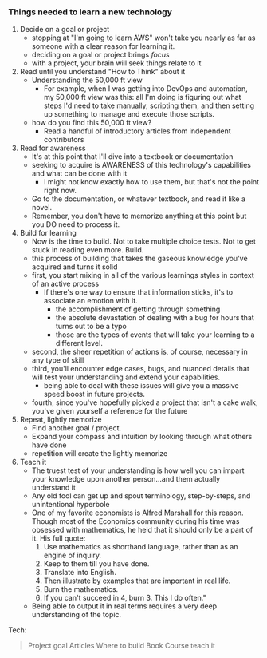 ### Things needed to learn a new technology

1. Decide on a goal or project
    - stopping at "I'm going to learn AWS" won't take you nearly as far as someone with a clear reason for learning it.
    - deciding on a goal or project brings *focus*
    - with a project, your brain will seek things relate to it
2. Read until you understand "How to Think" about it
    - Understanding the 50,000 ft view
        - For example, when I was getting into DevOps and automation, my 50,000 ft view was this: all I'm doing is figuring out what steps I'd need to take manually, scripting them, and then setting up something to manage and execute those scripts.
    - how do you find this 50,000 ft view?
        - Read a handful of introductory articles from independent contributors 
3. Read for awareness
    - It's at this point that I'll dive into a textbook or documentation
    - seeking to acquire is AWARENESS of this technology's capabilities and what can be done with it
        - I might not know exactly how to use them, but that's not the point right now.
    - Go to the documentation, or whatever textbook, and read it like a novel.
    - Remember, you don't have to memorize anything at this point but you DO need to process it.
4. Build for learning
    - Now is the time to build. Not to take multiple choice tests. Not to get stuck in reading even more. Build.
    -  this process of building that takes the gaseous knowledge you've acquired and turns it solid
    - first, you start mixing in all of the various learnings styles in context of an active process
        - If there's one way to ensure that information sticks, it's to associate an emotion with it.
            - the accomplishment of getting through something
            - the absolute devastation of dealing with a bug for hours that turns out to be a typo
            - those are the types of events that will take your learning to a different level.
    - second, the sheer repetition of actions is, of course, necessary in any type of skill
    - third, you'll encounter edge cases, bugs, and nuanced details that will test your understanding and extend your capabilities.
        - being able to deal with these issues will give you a massive speed boost in future projects.
    - fourth, since you've hopefully picked a project that isn't a cake walk, you've given yourself a reference for the future   
5. Repeat, lightly memorize
    - Find another goal / project.
    - Expand your compass and intuition by looking through what others have done
    - repetition will create the lightly memorize 
6. Teach it
    - The truest test of your understanding is how well you can impart your knowledge upon another person...and them actually understand it
    - Any old fool can get up and spout terminology, step-by-steps, and unintentional hyperbole
    - One of my favorite economists is Alfred Marshall for this reason. Though most of the Economics community during his time was obsessed with mathematics, he held that it should only be a part of it. His full quote:
        1. Use mathematics as shorthand language, rather than as an engine of inquiry. 
        2. Keep to them till you have done. 
        3. Translate into English. 
        4. Then illustrate by examples that are important in real life. 
        5. Burn the mathematics. 
        6. If you can't succeed in 4, burn 3. This I do often."
    -  Being able to output it in real terms requires a very deep understanding of the topic.

Tech:
> Project goal
> Articles 
> Where to build
> Book
> Course
> teach it 